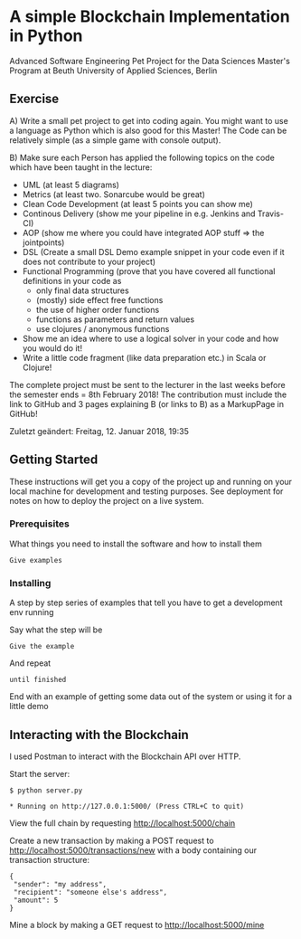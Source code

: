 # A simple Blockchain Implementation in Python 

Advanced Software Engineering Pet Project
for the Data Sciences Master's Program at Beuth University of Applied Sciences, Berlin

## Exercise

A) Write a small pet project to get into coding again. 
You might want to use a language as Python which is also good for this Master! 
The Code can be relatively simple (as a simple game with console output).

B) Make sure each Person has applied the following topics on the code which have been taught in the lecture:

* UML (at least 5 diagrams)
* Metrics (at least two. Sonarcube would be great)
* Clean Code Development (at least 5 points you can show me)
* Continous Delivery (show me your pipeline in e.g. Jenkins and Travis-CI)
* AOP (show me where you could have integrated AOP stuff => the jointpoints)
* DSL (Create a small DSL Demo example snippet in your code even if it does not contribute to your project)
* Functional Programming (prove that you have covered all functional definitions in your code as
    * only final data structures
    * (mostly) side effect free functions
    * the use of higher order functions
    * functions as parameters and return values
    * use clojures / anonymous functions
* Show me an idea where to use a logical solver in your code and how you would do it!
* Write a little code fragment (like data preparation etc.) in Scala or Clojure!

The complete project must be sent to the lecturer in the last weeks before the semester ends = 8th February 2018! 
The contribution must include the link to GitHub and 3 pages explaining B (or links to B) as a MarkupPage in GitHub!

Zuletzt geändert: Freitag, 12. Januar 2018, 19:35


## Getting Started

These instructions will get you a copy of the project up and running on your local machine for development and testing purposes. See deployment for notes on how to deploy the project on a live system.

### Prerequisites

What things you need to install the software and how to install them

```
Give examples
```

### Installing

A step by step series of examples that tell you have to get a development env running

Say what the step will be

```
Give the example
```

And repeat

```
until finished
```

End with an example of getting some data out of the system or using it for a little demo

## Interacting with the Blockchain

I used Postman to interact with the Blockchain API over HTTP.

Start the server:
```
$ python server.py

* Running on http://127.0.0.1:5000/ (Press CTRL+C to quit)
```

View the full chain by requesting [http://localhost:5000/chain]()

Create a new transaction by making a POST request to
[http://localhost:5000/transactions/new]()
with a body containing our transaction structure:
```
{
 "sender": "my address",
 "recipient": "someone else's address",
 "amount": 5
}
```


Mine a block by making a GET request to [http://localhost:5000/mine]()











